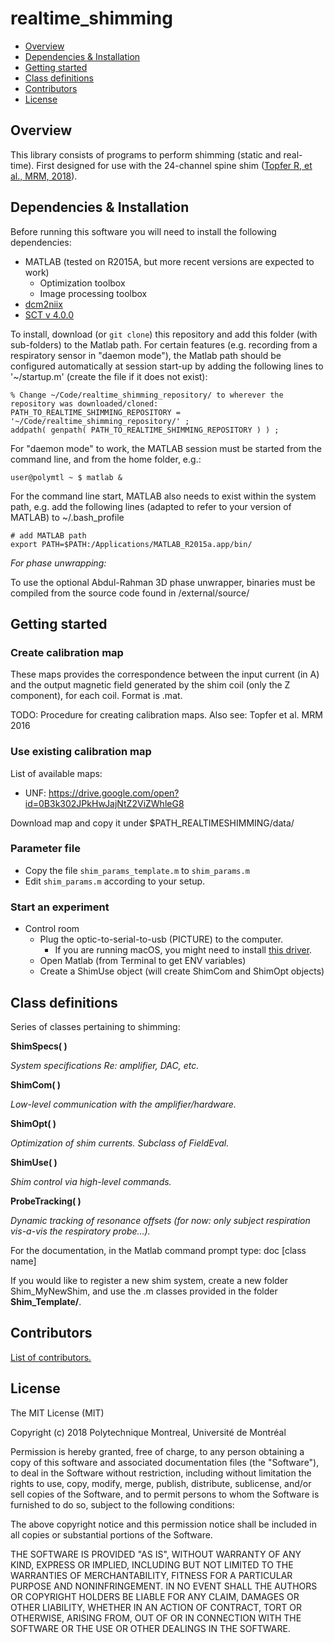 # realtime_shimming

- [Overview](#overview)
- [Dependencies & Installation](#dependencies)
- [Getting started](#getting-started)
- [Class definitions](#class-definitions)
- [Contributors](#contributors)
- [License](#license)

## Overview

This library consists of programs to perform shimming (static and real-time).
First designed for use with the 24-channel spine shim ([Topfer R, et al., MRM,
2018](https://doi.org/10.1002/mrm.27089)).

## Dependencies & Installation

Before running this software you will need to install the following dependencies:
- MATLAB (tested on R2015A, but more recent versions are expected to work)
  - Optimization toolbox
  - Image processing toolbox
- [dcm2niix](https://github.com/rordenlab/dcm2niix#install)
- [SCT v 4.0.0](https://github.com/neuropoly/spinalcordtoolbox)

To install, download (or `git clone`) this repository and add this folder (with sub-folders) to the Matlab path.
For certain features (e.g. recording from a respiratory sensor in "daemon mode"),
the Matlab path should be configured automatically at session start-up by adding the following lines to '~/startup.m'
(create the file if it does not exist):

```
% Change ~/Code/realtime_shimming_repository/ to wherever the repository was downloaded/cloned:
PATH_TO_REALTIME_SHIMMING_REPOSITORY = '~/Code/realtime_shimming_repository/' ;
addpath( genpath( PATH_TO_REALTIME_SHIMMING_REPOSITORY ) ) ;
```

For "daemon mode" to work, the MATLAB session must be started from the command line, and from the home folder, e.g.:

```
user@polymtl ~ $ matlab &
```

For the command line start, MATLAB also needs to exist within the system path, e.g. add the following lines (adapted to refer to your version of MATLAB) to ~/.bash_profile

```
# add MATLAB path
export PATH=$PATH:/Applications/MATLAB_R2015a.app/bin/
```

*For phase unwrapping:*

To use the optional Abdul-Rahman 3D phase unwrapper, binaries must be compiled from the source code found in /external/source/


## Getting started

### Create calibration map

These maps provides the correspondence between the input current (in A) and the output magnetic field generated by the shim coil (only the Z component), for each coil. Format is .mat.

TODO: Procedure for creating calibration maps.
Also see: Topfer et al. MRM 2016

### Use existing calibration map

List of available maps:
- UNF: https://drive.google.com/open?id=0B3k302JPkHwJajNtZ2ViZWhleG8

Download map and copy it under $PATH_REALTIMESHIMMING/data/

### Parameter file

- Copy the file `shim_params_template.m` to `shim_params.m`
- Edit `shim_params.m` according to your setup.

### Start an experiment

- Control room
  - Plug the optic-to-serial-to-usb (PICTURE) to the computer.
    - If you are running macOS, you might need to install [this driver](http://www.prolific.com.tw/US/ShowProduct.aspx?p_id=229&pcid=41).
  - Open Matlab (from Terminal to get ENV variables)
  - Create a ShimUse object (will create ShimCom and ShimOpt objects)




## Class definitions

Series of classes pertaining to shimming:

**ShimSpecs( )**

*System specifications Re: amplifier, DAC, etc.*

**ShimCom( )**

*Low-level communication with the amplifier/hardware.*

**ShimOpt( )**

*Optimization of shim currents. Subclass of FieldEval.*

**ShimUse( )**

*Shim control via high-level commands.*

**ProbeTracking( )**

*Dynamic tracking of resonance offsets (for now: only subject respiration vis-a-vis the respiratory probe...).*

For the documentation, in the Matlab command prompt type:
	doc [class name]

If you would like to register a new shim system, create a new folder Shim_MyNewShim, and use the .m classes provided in the folder **Shim_Template/**.

## Contributors

[List of contributors.](https://github.com/neuropoly/realtime_shimming/graphs/contributors)

## License

The MIT License (MIT)

Copyright (c) 2018 Polytechnique Montreal, Université de Montréal

Permission is hereby granted, free of charge, to any person obtaining a copy of this software and associated documentation files (the "Software"), to deal in the Software without restriction, including without limitation the rights to use, copy, modify, merge, publish, distribute, sublicense, and/or sell copies of the Software, and to permit persons to whom the Software is furnished to do so, subject to the following conditions:

The above copyright notice and this permission notice shall be included in all copies or substantial portions of the Software.

THE SOFTWARE IS PROVIDED "AS IS", WITHOUT WARRANTY OF ANY KIND, EXPRESS OR IMPLIED, INCLUDING BUT NOT LIMITED TO THE WARRANTIES OF MERCHANTABILITY, FITNESS FOR A PARTICULAR PURPOSE AND NONINFRINGEMENT. IN NO EVENT SHALL THE AUTHORS OR COPYRIGHT HOLDERS BE LIABLE FOR ANY CLAIM, DAMAGES OR OTHER LIABILITY, WHETHER IN AN ACTION OF CONTRACT, TORT OR OTHERWISE, ARISING FROM, OUT OF OR IN CONNECTION WITH THE SOFTWARE OR THE USE OR OTHER DEALINGS IN THE SOFTWARE.
